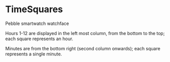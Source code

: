 # TimeSquares
Pebble smartwatch watchface

Hours 1-12 are displayed in the left most column, from the bottom to the top; each square represents an hour. 

Minutes are from the bottom right (second column onwards); each square represents a single minute.
